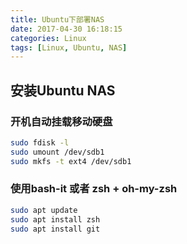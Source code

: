 ```yaml
---
title: Ubuntu下部署NAS
date: 2017-04-30 16:18:15
categories: Linux
tags: [Linux, Ubuntu, NAS]
---
```


## 安装Ubuntu NAS

<!-- more -->

### 开机自动挂载移动硬盘

```bash
sudo fdisk -l
sudo umount /dev/sdb1
sudo mkfs -t ext4 /dev/sdb1
```

### 使用bash-it 或者 zsh + oh-my-zsh
```bash
sudo apt update
sudo apt install zsh
sudo apt install git
```


